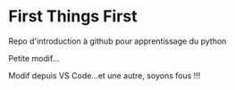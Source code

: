 # First Things First

Repo d'introduction à github pour apprentissage du python

Petite modif...

Modif depuis VS Code...et une autre, soyons fous !!!
